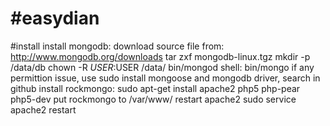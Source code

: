 #easydian
========

#install
install mongodb: 
download source file from: http://www.mongodb.org/downloads
tar zxf mongodb-linux.tgz
mkdir -p /data/db
chown -R $USER:$USER /data/
bin/mongod
shell: bin/mongo
if any permittion issue, use sudo
install mongoose and mongodb driver, search in github
install rockmongo:
sudo apt-get install apache2 php5 php-pear php5-dev
put rockmongo to /var/www/
restart apache2
sudo service apache2 restart
